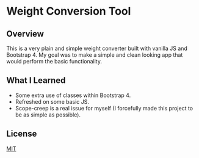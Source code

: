 # Weight Conversion Tool


## Overview
This is a very plain and simple weight converter built with vanilla JS and Bootstrap 4. My goal was to make a simple and clean looking app that would perform the basic functionality.

## What I Learned
* Some extra use of classes within Bootstrap 4.
* Refreshed on some basic JS.
* Scope-creep is a real issue for myself (I forcefully made this project to be as simple as possible).

## License
[MIT](https://choosealicense.com/licenses/mit/)
